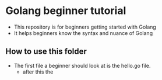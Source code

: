 # Golang beginner tutorial

- This repository is for beginners getting started with Golang
- It helps beginners know the syntax and nuance of Golang

## How to use this folder
- The first file a beginner should look at is the hello.go file.
    - after this the 
